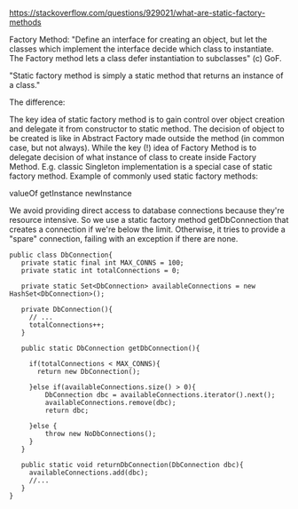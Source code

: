 https://stackoverflow.com/questions/929021/what-are-static-factory-methods


Factory Method: "Define an interface for creating an object, but let the classes which implement the interface decide which class to instantiate. The Factory method lets a class defer instantiation to subclasses" (c) GoF.


"Static factory method is simply a static method that returns an instance of a class." 


The difference:

The key idea of static factory method is to gain control over object creation and delegate it from constructor to static method. The decision of object to be created is like in Abstract Factory made outside the method (in common case, but not always). While the key (!) idea of Factory Method is to delegate decision of what instance of class to create inside Factory Method. E.g. classic Singleton implementation is a special case of static factory method. Example of commonly used static factory methods:

valueOf
getInstance
newInstance


We avoid providing direct access to database connections because they're resource intensive. So we use a static factory method getDbConnection that creates a connection if we're below the limit. Otherwise, it tries to provide a "spare" connection, failing with an exception if there are none.


```
public class DbConnection{
   private static final int MAX_CONNS = 100;
   private static int totalConnections = 0;

   private static Set<DbConnection> availableConnections = new HashSet<DbConnection>();

   private DbConnection(){
     // ...
     totalConnections++;
   }

   public static DbConnection getDbConnection(){

     if(totalConnections < MAX_CONNS){
       return new DbConnection();

     }else if(availableConnections.size() > 0){
         DbConnection dbc = availableConnections.iterator().next();
         availableConnections.remove(dbc);
         return dbc;

     }else {
         throw new NoDbConnections();
     }
   }

   public static void returnDbConnection(DbConnection dbc){
     availableConnections.add(dbc);
     //...
   }
}
```